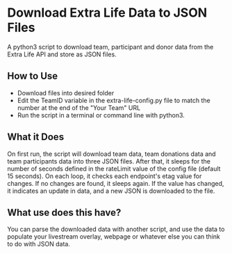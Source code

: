 # Download Extra Life Data to JSON Files
A python3 script to download team, participant and donor data from the Extra Life API and store as JSON files.

## How to Use
- Download files into desired folder
- Edit the TeamID variable in the extra-life-config.py file to match the number at the end of the "Your Team" URL
- Run the script in a terminal or command line with python3.

## What it Does
On first run, the script will download team data, team donations data and team participants data into three JSON files. After that, it sleeps for the number of seconds defined in the rateLimit value of the config file (default 15 seconds). On each loop, it checks each endpoint's etag value for changes. If no changes are found, it sleeps again. If the value has changed, it indicates an update in data, and a new JSON is downloaded to the file.

## What use does this have?
You can parse the downloaded data with another script, and use the data to populate your livestream overlay, webpage or whatever else you can think to do with JSON data.
